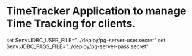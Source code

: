 # TimeTracker Application to manage Time Tracking for clients.

set $env:JDBC_USER_FILE="../deploy/pg-server-user.secret"
set $env:JDBC_PASS_FILE="../deploy/pg-server-pass.secret"


